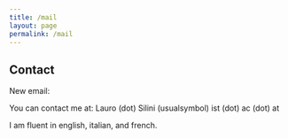 ```yaml
---
title: /mail
layout: page
permalink: /mail
---
```


## Contact

New email:

You can contact me at: Lauro (dot) Silini (usualsymbol) ist (dot) ac (dot) at

I am fluent in english, italian, and french.
